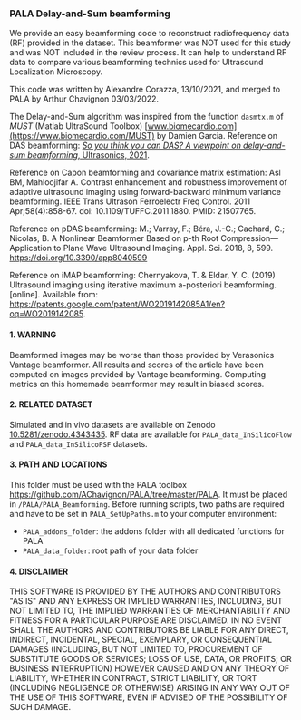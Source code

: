 ### PALA Delay-and-Sum beamforming

We provide an easy beamforming code to reconstruct radiofrequency data (RF) provided in the dataset. This beamformer was NOT used for this study and was NOT included in the review process.
It can help to understand RF data to compare various beamforming technics used for Ultrasound Localization Microscopy.

This code was written by Alexandre Corazza, 13/10/2021, and merged to PALA by Arthur Chavignon 03/03/2022.

The Delay-and-Sum algorithm was inspired from the function `dasmtx.m` of _MUST_ (Matlab UltraSound Toolbox) [www.biomecardio.com](https://www.biomecardio.com/MUST) by Damien Garcia.
Reference on DAS beamforming: [*So you think you can DAS? A viewpoint on delay-and-sum beamforming*, Ultrasonics, 2021](https://doi.org/10.1016/j.ultras.2020.106309).

Reference on Capon beamforming and covariance matrix estimation: Asl BM, Mahloojifar A. Contrast enhancement and robustness improvement of adaptive ultrasound imaging using forward-backward minimum variance beamforming. IEEE Trans Ultrason Ferroelectr Freq Control. 2011 Apr;58(4):858-67. doi: 10.1109/TUFFC.2011.1880. PMID: 21507765.

Reference on pDAS beamforming: M.; Varray, F.; Béra, J.-C.; Cachard, C.; Nicolas, B. A Nonlinear Beamformer Based on p-th Root Compression—Application to Plane Wave Ultrasound Imaging. Appl. Sci. 2018, 8, 599. https://doi.org/10.3390/app8040599 

Reference on iMAP beamforming: Chernyakova, T. & Eldar, Y. C. (2019) Ultrasound imaging using iterative maximum a-posteriori beamforming. [online]. Available from: https://patents.google.com/patent/WO2019142085A1/en?oq=WO2019142085.

#### 1. WARNING
Beamformed images may be worse than those provided by Verasonics Vantage beamformer.
All results and scores of the article have been computed on images provided by Vantage beamforming. Computing metrics on this homemade beamformer may result in biased scores.

#### 2. RELATED DATASET
Simulated and in vivo datasets are available on Zenodo [10.5281/zenodo.4343435](https://doi.org/10.5281/zenodo.4343435).
RF data are available for `PALA_data_InSilicoFlow` and `PALA_data_InSilicoPSF` datasets.

#### 3. PATH AND LOCATIONS
This folder must be used with the PALA toolbox https://github.com/AChavignon/PALA/tree/master/PALA.
It must be placed in `/PALA/PALA_Beamforming`.
Before running scripts, two paths are required and have to be set in `PALA_SetUpPaths.m` to your computer environment:
- `PALA_addons_folder`: the addons folder with all dedicated functions for PALA
- `PALA_data_folder`: root path of your data folder


#### 4. DISCLAIMER
THIS SOFTWARE IS PROVIDED BY THE AUTHORS AND CONTRIBUTORS "AS IS" AND ANY EXPRESS OR IMPLIED WARRANTIES, INCLUDING, BUT NOT LIMITED TO, THE IMPLIED WARRANTIES OF MERCHANTABILITY AND FITNESS FOR A PARTICULAR PURPOSE ARE DISCLAIMED. IN NO EVENT SHALL THE AUTHORS AND CONTRIBUTORS BE LIABLE FOR ANY DIRECT, INDIRECT, INCIDENTAL, SPECIAL, EXEMPLARY, OR CONSEQUENTIAL DAMAGES (INCLUDING, BUT NOT LIMITED TO, PROCUREMENT OF SUBSTITUTE GOODS OR SERVICES; LOSS OF USE, DATA, OR PROFITS; OR BUSINESS INTERRUPTION) HOWEVER CAUSED AND ON ANY THEORY OF LIABILITY, WHETHER IN CONTRACT, STRICT LIABILITY, OR TORT (INCLUDING NEGLIGENCE OR OTHERWISE) ARISING IN ANY WAY OUT OF THE USE OF THIS SOFTWARE, EVEN IF ADVISED OF THE POSSIBILITY OF SUCH DAMAGE.
